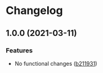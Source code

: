 # Changelog

## 1.0.0 (2021-03-11)


### Features

* No functional changes ([b211931](https://www.github.com/fortify-ps/fortify-ssc-parser-clair-yair/commit/b211931e664609873e96062046a19c750e67d2f2))
